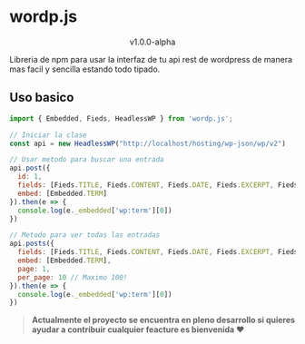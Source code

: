 # wordp.js
<p align="center">v1.0.0-alpha</p>
Libreria de npm para usar la interfaz de tu api rest de wordpress de manera mas facil y sencilla estando todo tipado.

## Uso basico
```js
import { Embedded, Fieds, HeadlessWP } from 'wordp.js';

// Iniciar la clase
const api = new HeadlessWP("http://localhost/hosting/wp-json/wp/v2")

// Usar metodo para buscar una entrada
api.post({
  id: 1,
  fields: [Fieds.TITLE, Fieds.CONTENT, Fieds.DATE, Fieds.EXCERPT, Fieds.LINK],
  embed: [Embedded.TERM]
}).then(e => {
  console.log(e._embedded['wp:term'][0])
})

// Metodo para ver todas las entradas
api.posts({
  fields: [Fieds.TITLE, Fieds.CONTENT, Fieds.DATE, Fieds.EXCERPT, Fieds.LINK],
  embed: [Embedded.TERM],
  page: 1,
  per_page: 10 // Maximo 100!
}).then(e => {
  console.log(e._embedded['wp:term'][0])
})
```

> **Actualmente el proyecto se encuentra en pleno desarrollo si quieres ayudar a contribuir cualquier feacture es bienvenida :heart:**
